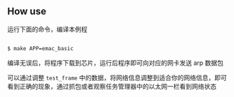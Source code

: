
## How use

运行下面的命令，编译本例程

```bash

$ make APP=emac_basic

```

编译无误后，将程序下载到芯片，运行后程序即可向对应的网卡发送 arp 数据包

可以通过调整 `test_frame` 中的数据，将网络信息调整到适合你的网络信息，即可看到正确的现象，通过抓包或者观察任务管理器中的以太网一栏看到网络状态
